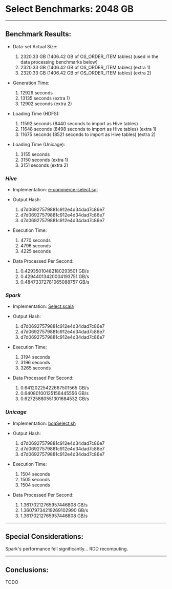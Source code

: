 # Select Benchmarks: 2048 GB

---
## Benchmark Results:

- Data-set Actual Size:
  1. 2320.33 GB (1406.42 GB of OS_ORDER_ITEM tables) (used in the data processing benchmarks below)
  2. 2320.33 GB (1406.42 GB of OS_ORDER_ITEM tables) (extra 1)
  3. 2320.33 GB (1406.42 GB of OS_ORDER_ITEM tables) (extra 2)

- Generation Time:
  1. 12929 seconds
  2. 13135 seconds (extra 1)
  3. 12902 seconds (extra 2)

- Loading Time (HDFS):
  1. 11592 seconds (8440 seconds to import as Hive tables)
  2. 11648 seconds (8498 seconds to import as Hive tables) (extra 1)
  3. 11675 seconds (8521 seconds to import as Hive tables) (extra 2)

- Loading Time (Unicage):
  1. 3155 seconds
  2. 3150 seconds (extra 1)
  3. 3151 seconds (extra 2)


### ***Hive***

- Implementation: [e-commerce-select.sql](../../../../../workloads/query/interactive/SQLQuery/e-commerce-select.sql)

- Output Hash:
  1. d7d06927579881c912e4d34dad7c86e7
  2. d7d06927579881c912e4d34dad7c86e7
  3. d7d06927579881c912e4d34dad7c86e7

- Execution Time: 
  1. 4770 seconds
  2. 4796 seconds
  3. 4225 seconds

- Data Processed Per Second:
  1. 0.42935010482180293501 GB/s
  2. 0.42944013420004193751 GB/s
  3. 0.48473372781065088757 GB/s


### ***Spark***

- Implementation: [Select.scala](../../../../../workloads/query/interactive/scalaQuery/src/main/scala/Select.scala)

- Output Hash:
  1. d7d06927579881c912e4d34dad7c86e7
  2. d7d06927579881c912e4d34dad7c86e7
  3. d7d06927579881c912e4d34dad7c86e7

- Execution Time: 
  1. 3194 seconds
  2. 3196 seconds
  3. 3265 seconds

- Data Processed Per Second:
  1. 0.64120225422667501565 GB/s
  2. 0.64080100125156445556 GB/s
  3. 0.62725880551301684532 GB/s


### ***Unicage***

- Implementation: [boaSelect.sh](../../../../../workloads/query/interactive/bashQuery/select/boaSelect/boaSelect.sh)

- Output Hash:
  1. d7d06927579881c912e4d34dad7c86e7
  2. d7d06927579881c912e4d34dad7c86e7
  3. d7d06927579881c912e4d34dad7c86e7

- Execution Time: 
  1. 1504 seconds
  2. 1505 seconds
  3. 1504 seconds

- Data Processed Per Second:
  1. 1.36170212765957446808 GB/s
  2. 1.36079734219269102990 GB/s
  3. 1.36170212765957446808 GB/s


---
## Special Considerations:

Spark's performance fell significantly... RDD recomputing.

---
## Conclusions:

TODO
